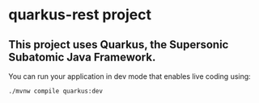 # quarkus-rest project

## This project uses Quarkus, the Supersonic Subatomic Java Framework.

You can run your application in dev mode that enables live coding using:

```shell
./mvnw compile quarkus:dev
```
